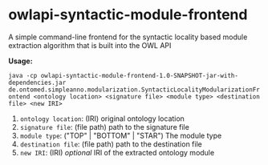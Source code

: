 # owlapi-syntactic-module-frontend
A simple command-line frontend for the syntactic locality based module extraction algorithm that is built into the OWL API

**Usage:**

`java -cp owlapi-syntactic-module-frontend-1.0-SNAPSHOT-jar-with-dependencies.jar de.ontomed.simpleanno.modularization.SyntacticLocalityModularizationFrontend <ontology location> <signature file> <module type> <destination file> <new IRI>`

1. `ontology location`: (IRI) original ontology location
1. `signature file`: (file path) path to the signature file
1. `module type`: ("TOP" | "BOTTOM" | "STAR") The module type
1. `destination file`: (file path) path to the destination file
1. `new IRI`: (IRI) *optional* IRI of the extracted ontology module

